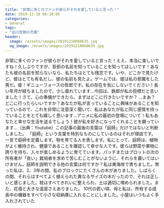 ```yaml
---
title: "非常に多くのファンが彼らがそれを愛していると言った！"
date: 2019-12-10 06:10:05
categories:
- General
tags:
- "出川哲朗の充電"
header:
  image: /assets/images/20191210060635.jpg
  og_image: /assets/images/20191210060635.jpg
---
```


非常に多くのファンが彼らがそれを愛していると言った！ええ、本当に楽しいですね！久しぶりですが、哲郎の名前を知っていることを知ってほしいです！あなたも彼の名前を知らないなら、私たちはとても残念です。いや、どこかで見たけど、彼はとても有名だし、彼の名前も見たよ。ゲームでは、彼は私の邪魔をした男だ。彼！ギニューフォースの哲郎です。私の存在を気にしないでください！長い年月が経ちましたので、少し疲れています…今回は、鉄郎が私の目標だと言いました！さて、心の準備ができたら、まずはどこに行きたいですか？ …まあ？どこに行ったらいいですか？あなたが私が言っていることに興味があることを知っているので、これを非常に注意深く聞いて、私はあなたが私と同じ感情を持っていることをとても嬉しく思います...アニメに私の最初の登場について！私もあなたと幸せな生活を送るでしょう！彼が私を好きになってくれることを願っています...（出典：Youtube）この記事の最後の言葉は「庭師」だけではないと判断しました。 「庭師」という言葉を特別なものにしているのはそれが理由です。一言で庭師を定義します。物を育てる人を表します。私にとって、庭師は、植物がよく維持され、健康であることを確認して幸せな人です。彼らは野菜や果物に誇りを持ち、人々が楽しめるように育てています。パッチまたはプロットの次の所有者が「良い」栽培者を求めて苦しむことがないように、それらを置いてはいけません。庭師を説明できる他の言葉は何ですか？私は東海岸で育ちました。育った私は、2、3年の間、私のブロックにたくさんの木がありました。しばらくの間、それらはすべてよく植えられた異なるサイズの木だったので、それは正しいと感じました。枝はすべてきれいに整えられ、土は適切に埋められました。また、花壇と大きな温室さえありました。 10代の若い頃、母と私は、所有する成長中の機器をすべて小さな収納庫に入れることにしました。小屋はいつもよく手入れされていた
